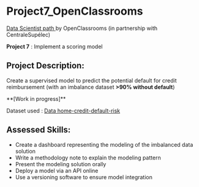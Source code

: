 # Project7_OpenClassrooms
<p><a href="https://openclassrooms.com/fr/paths/164-data-scientist">Data Scientist path </a>by OpenClassrooms (in partnership with CentraleSupélec)</p>

**Project 7** : Implement a scoring model

## Project Description:

Create a supervised model to predict the potential default for credit reimbursement (with an imbalance dataset **>90% without default**)

<p style='r'>**[Work in progress]**</p>

Dataset used : <a href='https://www.kaggle.com/c/home-credit-default-risk/data'>Data home-credit-default-risk</a>

## Assessed Skills:

* Create a dashboard representing the modeling of the imbalanced data solution
* Write a methodology note to explain the modeling pattern
* Present the modeling solution orally 
* Deploy a model via an API online
* Use a versioning software to ensure model integration 


